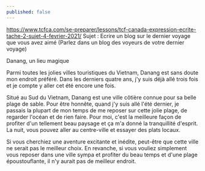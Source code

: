```yaml
---
published: false
---
```

https://www.tcfca.com/se-preparer/lessons/tcf-canada-expression-ecrite-tache-2-sujet-4-fevrier-2021/
Sujet : Ecrire un blog sur le dernier voyage que vous avez aimé (Parlez dans un blog des voyeurs de votre dernier voyage)

Danang, un lieu magique

Parmi toutes les jolies villes touristiques du Vietnam, Danang est sans doute mon endroit préféré. Dans les derniers quatre ans, j'y suis déjà allé trois fois et je compte y aller cet été encore une fois. 

Situé au Sud du Vietnam, Danang est une ville côtière connue pour sa belle plage de sable. Pour être honnête, quand j'y suis allé l'été dernier, je passais la plupart de mon temps de me reposer sur cette jolie plage, de regarder l'océan et de rien faire. Pour moi, c'est la meilleure façon de profiter d'un tellement beau paysage et ça m'a donné la tranquillité d'esprit. La nuit, vous pouvez aller au centre-ville et essayer des plats locaux.

Si vous cherchiez une aventure excitante et inédite, peut-être que cette ville ne serait pas le meilleur choix. En revanche, si vous vouliez simplement vous reposer dans une ville sympa et profiter du beau temps et d'une plage époustouflante, il n'y aurait pas de meilleur endroit.
